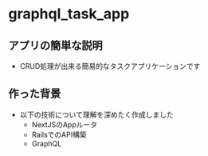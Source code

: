 # graphql_task_app

## アプリの簡単な説明
- CRUD処理が出来る簡易的なタスクアプリケーションです

## 作った背景
- 以下の技術について理解を深めたく作成しました
    - NextJSのAppルータ
    - RailsでのAPI構築
    - GraphQL
